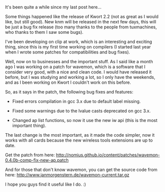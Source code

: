 It's been quite a while since my last post here...

Some things happened like the release of Kwort 2.2 (not as great as I would like, but still good). New knm will be released in the next few days, this will be just a bug fix release (too many thanks to the people from tuxmachines, who thanks to them I saw some bugs).

I've been developing on clip at work, which is an interesting and exciting thing, since this is my first time working on compilers (I started last year when I wrote some patches for compatibilities and bug fixes).

Well, now on to businesses and the important stuff. As I said like a month ago I was working on a patch for wavemon, which is a software that I consider very good, with a nice and clean code. I would have released it before, but I was studying and working a lot, so I only have the weekends, and as I been working on Kwort I couldn't work on this before.

So, as it says in the patch, the following bug fixes and features:

* Fixed errors compilation in gcc 3.x due to default label missing.

* Fixed some warnings due to the lvalue casts deprecated on gcc 3.x.

* Changed ap list functions, so now it use the new iw api (this is the most important thing).

The last change is the most important, as it made the code simpler, now it works with all cards because the new wireless tools extensions are up to date.

Get the patch from here: <http://nomius.github.io/content/patches/wavemon-0.4.0b-comp-fix-new-ap.patch>

And for those that don't know wavemon, you can get the source code from here: <http://www.janmorgenstern.de/wavemon-current.tar.gz>

I hope you guys find it useful like I do. :)
